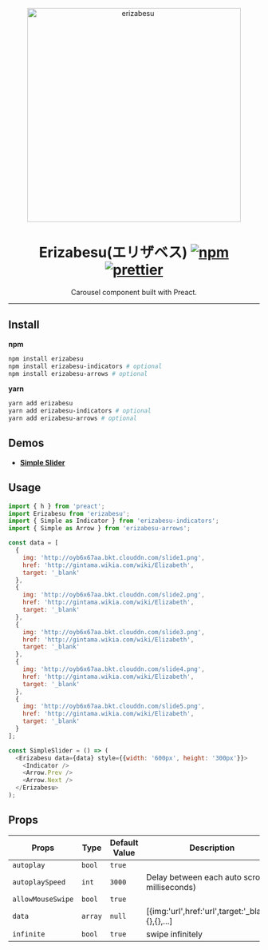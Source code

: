 <p align="center">
  <img src="http://oyb6x67aa.bkt.clouddn.com/erizabesu.png" width="428" alt="erizabesu">
</p>
<h1 align="center">
	Erizabesu(エリザベス)
	<a href="https://www.npmjs.org/package/erizabesu"><img src="https://img.shields.io/npm/v/erizabesu.svg?style=flat" alt="npm"></a> <a href="https://github.com/prettier/prettier"><img src="https://img.shields.io/badge/code_style-prettier-ff69b4.svg?style=flat" alt="prettier"></a>
</h1>
<p align="center">Carousel component built with Preact.</p>

---

## Install

**npm**
``` sh
npm install erizabesu
npm install erizabesu-indicators # optional
npm install erizabesu-arrows # optional
```
**yarn**
``` sh
yarn add erizabesu
yarn add erizabesu-indicators # optional
yarn add erizabesu-arrows # optional
```

## Demos
- [**Simple Slider**](https://codepen.io/ShredderMing/pen/baRvKd)

## Usage

```js
import { h } from 'preact';
import Erizabesu from 'erizabesu';
import { Simple as Indicator } from 'erizabesu-indicators';
import { Simple as Arrow } from 'erizabesu-arrows';

const data = [
  {
    img: 'http://oyb6x67aa.bkt.clouddn.com/slide1.png',
    href: 'http://gintama.wikia.com/wiki/Elizabeth',
    target: '_blank'
  },
  {
    img: 'http://oyb6x67aa.bkt.clouddn.com/slide2.png',
    href: 'http://gintama.wikia.com/wiki/Elizabeth',
    target: '_blank'
  },
  {
    img: 'http://oyb6x67aa.bkt.clouddn.com/slide3.png',
    href: 'http://gintama.wikia.com/wiki/Elizabeth',
    target: '_blank'
  },
  {
    img: 'http://oyb6x67aa.bkt.clouddn.com/slide4.png',
    href: 'http://gintama.wikia.com/wiki/Elizabeth',
    target: '_blank'
  },
  {
    img: 'http://oyb6x67aa.bkt.clouddn.com/slide5.png',
    href: 'http://gintama.wikia.com/wiki/Elizabeth',
    target: '_blank'
  }
];

const SimpleSlider = () => (
  <Erizabesu data={data} style={{width: '600px', height: '300px'}}>
    <Indicator />
    <Arrow.Prev />
    <Arrow.Next />
  </Erizabesu>
);

```

## Props

| Props             | Type        | Default Value | Description                                         |
| ----------------- | ----------- | ------------- | --------------------------------------------------- |
| `autoplay`        | `bool`      | `true`        |                                                     |
| `autoplaySpeed`   | `int`       | `3000`        | Delay between each auto scroll (in milliseconds)    |
| `allowMouseSwipe` | `bool`      | `true`        |                                                     |
| `data`            | `array`     | `null`        | [{img:'url',href:'url',target:'_blank'},{},{},...]  |
| `infinite`        | `bool`      | `true`        | swipe infinitely                                    |
